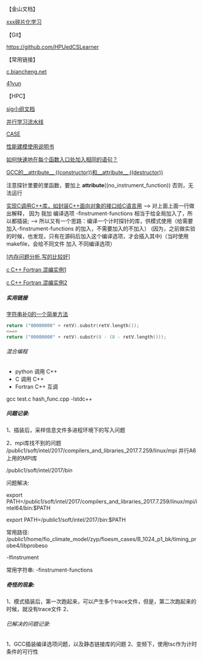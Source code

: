 【金山文档】

 [xxx碎片化学习](https://kdocs.cn/l/cpnRGw8Ou4go)



【Git】

https://github.com/HPUedCSLearner


【常用链接】

[c.biancheng.net](http://c.biancheng.net/)

[41yun](https://www.41yun.com/servicedetail?id=8786)

【HPC】

[sig小组文档](https://hpc-cool.feishu.cn/docx/doxcnTlFDwRGWGRitRboqPhlNAe)

[并行学习流水线](https://www.kdocs.cn/l/crR2o6G6dWZg)

[CASE](https://www.cesm.ucar.edu/models/cesm1.2/)

[性能建模使用说明书](https://hpc-cool.feishu.cn/docs/doccnOhEVJiZ5hiagB0rOnSYorf)

[如何快速地在每个函数入口处加入相同的语句？](https://www.zhihu.com/question/56132218)

[GCC的__attribute__ ((constructor))和__attribute__ ((destructor))](https://www.cnblogs.com/dylancao/p/9293447.html)

注意探针里要的里函数，要加上 __attribute__((no_instrument_function)) 否则，无法运行

[实现C调用C++库，如封装C++面向对象的接口给C语言用](https://blog.csdn.net/zhizhengguan/article/details/119674564)
--> 对上面上面一行做出解释， 因为 我加 编译选项 -finstrument-functions 相当于给全局加入了，所以都插装;
--> 所以又有一个思路：编译一个计时探针的库，供模式使用（给需要加入-finstrument-functions 的加入，不需要加入的不加入）
    (因为，之前做实验的时候，也发现，只有在源码后加入这个编译选项，才会插入其中)（当时使用makefile，会给不同文件 加入 不同编译选项）


[[内存问题分析,写的比较好]](https://zhuanlan.zhihu.com/p/399999297)

[c C++ Fortran 混编实例1](https://www.cnblogs.com/snake553/p/6962386.html)

[c C++ Fortran 混编实例2](https://blog.csdn.net/weixin_43580880/article/details/107225688)

##### 实用链接
[字符串补0的一个简单方法](https://blog.csdn.net/weixin_44539392/article/details/107294483?spm=1001.2101.3001.6650.1&utm_medium=distribute.pc_relevant.none-task-blog-2%7Edefault%7ECTRLIST%7ERate-1-107294483-blog-82466210.pc_relevant_3mothn_strategy_and_data_recovery&depth_1-utm_source=distribute.pc_relevant.none-task-blog-2%7Edefault%7ECTRLIST%7ERate-1-107294483-blog-82466210.pc_relevant_3mothn_strategy_and_data_recovery&utm_relevant_index=2)

```c
return ("00000000" + retV).substr(retV.length());
<==>
return ("00000000" + retV).substr(8 - (8 - retV.length()));
```

###### 混合编程
* python 调用 C++
* C 调用 C++
* Fortran C++ 互调




gcc test.c  hash_func.cpp -lstdc++

##### 问题记录:
1、插装后，采样信息文件多进程环境下的写入问题

2、mpi库找不到的问题
/public1/soft/intel/2017/compilers_and_libraries_2017.7.259/linux/mpi
并行A6上用的MPI库


/public1/soft/intel/2017/bin

问题解决:

export PATH=/public1/soft/intel/2017/compilers_and_libraries_2017.7.259/linux/mpi/intel64/bin:$PATH

export PATH=/public1/soft/intel/2017/bin:$PATH


常用路径:
/public1/home/fio_climate_model/zyp/fioesm_cases/B_1024_p1_bk/timing_probe4/libprobeso

-lfinstrument

常用字符串:
-finstrument-functions
##### 奇怪的现象:
1、模式插装后，第一次跑起来，可以产生多个trace文件，但是，第二次跑起来的时候，就没有trace文件
2、
###### 已解决的问题记录:
1、GCC插装编译选项问题，以及静态链接库的问题
2、变频下，使用tsc作为计时条件的可行性